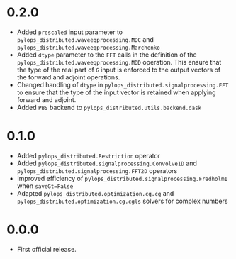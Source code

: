 # 0.2.0
* Added ``prescaled`` input parameter to ``pylops_distributed.waveeqprocessing.MDC``
  and ``pylops_distributed.waveeqprocessing.Marchenko``
* Added ``dtype`` parameter to the ``FFT`` calls in the definition of the
  ``pylops_distributed.waveeqprocessing.MDD`` operation. This ensure that the type
  of the real part of ``G`` input is enforced to the output vectors of the
  forward and adjoint operations.
* Changed handling of ``dtype`` in ``pylops_distributed.signalprocessing.FFT``
  to ensure that the type of the input vector is retained when applying forward and adjoint.
* Added ``PBS`` backend to ``pylops_distributed.utils.backend.dask``


# 0.1.0
* Added ``pylops_distributed.Restriction`` operator
* Added ``pylops_distributed.signalprocessing.Convolve1D``
  and ``pylops_distributed.signalprocessing.FFT2D`` operators
* Improved efficiency of
  ``pylops_distributed.signalprocessing.Fredholm1`` when
  ``saveGt=False``
* Adapted ``pylops_distributed.optimization.cg.cg`` and
  ``pylops_distributed.optimization.cg.cgls`` solvers for
  complex numbers



# 0.0.0
* First official release.
